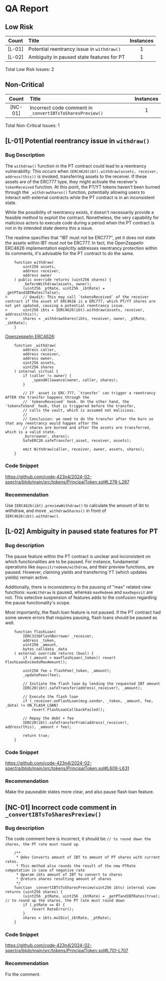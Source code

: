 # QA Report

## Low Risk 
| Count | Title | Instances |
|:--:|:-------|:--:|
| [L-01] | Potential reentrancy issue in `withdraw()` | 1 |
| [L-02] | Ambiguity in paused state features for PT | 1 |

Total Low Risk Issues: 2

## Non-Critical
| Count | Title | Instances |
|:--:|:-------|:--:|
| [NC-01] | Incorrect code comment in `_convertIBTsToSharesPreview()` | 1 |

Total Non-Critical Issues: 1

## [L-01] Potential reentrancy issue in `withdraw()`

### Bug Description


The `withdraw()` function in the PT contract could lead to a reentrancy vulnerability. This occurs when `IERC4626(ibt).withdraw(assets, receiver, address(this))` is invoked, transferring assets to the receiver. If these assets are of the ERC777 type, they might activate the receiver's `tokenReceived` function. At this point, the PT/YT tokens haven't been burned through the `_withdrawShares()` function, potentially allowing users to interact with external contracts while the PT contract is in an inconsistent state.

While the possibility of reentrancy exists, it doesn't necessarily provide a feasible method to exploit the contract. Nonetheless, the very capability for malicious actors to execute code during a period when the PT contract is not in its intended state deems this a issue.

The readme specifies that "IBT must not be ERC777", yet it does not state the assets within IBT must not be ERC777. In fact, the OpenZeppelin ERC4626 implementation explicitly addresses reentrancy protection within its comments, it's advisable for the PT contract to do the same.

```solidity
    function withdraw(
        uint256 assets,
        address receiver,
        address owner
    ) public override returns (uint256 shares) {
        _beforeWithdraw(assets, owner);
        (uint256 _ptRate, uint256 _ibtRate) = _getPTandIBTRates(false);
>       // @audit: This may call `tokensReceived` of the receiver contract if the asset of ERC4626 is a ERC777, which PT/YT shares are not yet updated, causing a potential reentrancy issue.
>       uint256 ibts = IERC4626(ibt).withdraw(assets, receiver, address(this));
>       shares = _withdrawShares(ibts, receiver, owner, _ptRate, _ibtRate);
    }
```

[Openzeppelin ERC4626](https://github.com/OpenZeppelin/openzeppelin-contracts/blob/master/contracts/token/ERC20/extensions/ERC4626.sol#L256-L277):
```solidity
    function _withdraw(
        address caller,
        address receiver,
        address owner,
        uint256 assets,
        uint256 shares
    ) internal virtual {
        if (caller != owner) {
            _spendAllowance(owner, caller, shares);
        }

        // If _asset is ERC-777, `transfer` can trigger a reentrancy AFTER the transfer happens through the
        // `tokensReceived` hook. On the other hand, the `tokensToSend` hook, that is triggered before the transfer,
        // calls the vault, which is assumed not malicious.
        //
        // Conclusion: we need to do the transfer after the burn so that any reentrancy would happen after the
        // shares are burned and after the assets are transferred, which is a valid state.
        _burn(owner, shares);
        SafeERC20.safeTransfer(_asset, receiver, assets);

        emit Withdraw(caller, receiver, owner, assets, shares);
    }
```

### Code Snippet

https://github.com/code-423n4/2024-02-spectra/blob/main/src/tokens/PrincipalToken.sol#L278-L287

### Recommendation

Use `IERC4626(ibt).previewWithdraw()` to calculate the amount of ibt to withdraw, and move `_withdrawShares()` in front of `IERC4626(ibt).withdraw()`.

## [L-02] Ambiguity in paused state features for PT

### Bug description

The pause feature within the PT contract is unclear and inconsistent on which functionalities are to be paused. For instance, fundamental operations like `deposit/redeem/withdraw`, and their preview functions, are paused. However, claiming yields and transferring YT (which updates yields) remain active.

Additionally, there is inconsistency in the pausing of "max" related view functions: `maxWithdraw` is paused, whereas `maxRedeem` and `maxDeposit` are not. This selective suspension of features adds to the confusion regarding the pause functionality's scope.

Most importantly, the flash loan feature is not paused. If the PT contract had some severe errors that requires pausing, flash loans should be paused as well.

```solidity
    function flashLoan(
        IERC3156FlashBorrower _receiver,
        address _token,
        uint256 _amount,
        bytes calldata _data
    ) external override returns (bool) {
        if (_amount > maxFlashLoan(_token)) revert FlashLoanExceedsMaxAmount();

        uint256 fee = flashFee(_token, _amount);
        _updateFees(fee);

        // Initiate the flash loan by lending the requested IBT amount
        IERC20(ibt).safeTransfer(address(_receiver), _amount);

        // Execute the flash loan
        if (_receiver.onFlashLoan(msg.sender, _token, _amount, fee, _data) != ON_FLASH_LOAN)
            revert FlashLoanCallbackFailed();

        // Repay the debt + fee
        IERC20(ibt).safeTransferFrom(address(_receiver), address(this), _amount + fee);

        return true;
    }
```

### Code Snippet

https://github.com/code-423n4/2024-02-spectra/blob/main/src/tokens/PrincipalToken.sol#L609-L631

### Recommendation

Make the pauseable states more clear, and also pause flash loan feature.

## [NC-01] Incorrect code comment in `_convertIBTsToSharesPreview()`

### Bug description

The code comment here is incorrect, it should be `// to round down the shares, the PT rate must round up`.

```solidity
    /**
     * @dev Converts amount of IBT to amount of PT shares with current rates.
     * This method also rounds the result of the new PTRate computation in case of negative rate
     * @param ibts amount of IBT to convert to shares
     * @return shares resulting amount of shares
     */
    function _convertIBTsToSharesPreview(uint256 ibts) internal view returns (uint256 shares) {
        (uint256 _ptRate, uint256 _ibtRate) = _getPTandIBTRates(true); // to round up the shares, the PT rate must round down
        if (_ptRate == 0) {
            revert RateError();
        }
        shares = ibts.mulDiv(_ibtRate, _ptRate);
    }
```

### Code Snippet

https://github.com/code-423n4/2024-02-spectra/blob/main/src/tokens/PrincipalToken.sol#L701-L707

### Recommendation

Fix the comment.